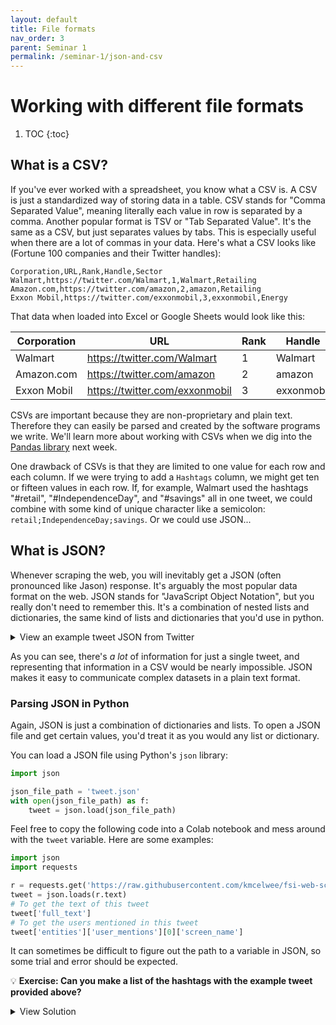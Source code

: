 ```yaml
---
layout: default
title: File formats
nav_order: 3
parent: Seminar 1
permalink: /seminar-1/json-and-csv
---
```


# Working with different file formats

1. TOC
{:toc}

## What is a CSV?

If you've ever worked with a spreadsheet, you know what a CSV is. A CSV is just
a standardized way of storing data in a table. CSV stands for "Comma Separated
Value", meaning literally each value in row is separated by a comma. Another 
popular format is TSV or "Tab Separated Value". It's the same as a CSV, but 
just separates values by tabs. This is especially useful when there are a lot
of commas in your data. Here's what a CSV looks like (Fortune 100 companies 
and their Twitter handles):

```
Corporation,URL,Rank,Handle,Sector
Walmart,https://twitter.com/Walmart,1,Walmart,Retailing
Amazon.com,https://twitter.com/amazon,2,amazon,Retailing
Exxon Mobil,https://twitter.com/exxonmobil,3,exxonmobil,Energy
```

That data when loaded into Excel or Google Sheets would look like this:

| Corporation | URL                            | Rank | Handle     | Sector    | 
|-------------|--------------------------------|------|------------|-----------| 
| Walmart     | https://twitter.com/Walmart    | 1    | Walmart    | Retailing | 
| Amazon.com  | https://twitter.com/amazon     | 2    | amazon     | Retailing | 
| Exxon Mobil | https://twitter.com/exxonmobil | 3    | exxonmobil | Energy    | 

CSVs are important because they are non-proprietary and plain text. Therefore
they can easily be parsed and created by the software programs we write. We'll
learn more about working with CSVs when we dig into the
[Pandas library](https://pandas.pydata.org/) next week.

One drawback of CSVs is that they are limited to one value for each row and each column. 
If we were trying to add a `Hashtags` column, we might get ten or fifteen
values in each row. If, for example, Walmart used the hashtags "#retail", 
"#IndependenceDay", and "#savings" all in one tweet, we could combine with some kind of unique
character like a semicolon: `retail;IndependenceDay;savings`. Or we could
use JSON...

## What is JSON?

Whenever scraping the web, you will inevitably get a JSON (often pronounced
like Jason) response. It's arguably the most popular data format on the web.
JSON stands for "JavaScript Object Notation", but you really don't need to 
remember this. It's a combination of nested lists and dictionaries, the same
kind of lists and dictionaries that you'd use in python.

<details>
<summary><a class="btn btn-blue">View an example tweet JSON from Twitter</a></summary>
<script src="https://gist.github.com/kmcelwee/e09c9f03930886b5958fca287e648e36.js"></script>
</details>

As you can see, there's *a lot* of information for just a single tweet, and 
representing that information in a CSV would be nearly impossible. JSON makes it
easy to communicate complex datasets in a plain text format.

### Parsing JSON in Python

Again, JSON is just a combination of dictionaries and lists. To open a JSON
file and get certain values, you'd treat it as you would any list or dictionary.

You can load a JSON file using Python's `json` library:

```python
import json

json_file_path = 'tweet.json'
with open(json_file_path) as f:
    tweet = json.load(json_file_path)

```

Feel free to copy the following code into a Colab notebook and mess around with the `tweet`
variable. Here are some examples:

```python
import json
import requests

r = requests.get('https://raw.githubusercontent.com/kmcelwee/fsi-web-scraping-seminar/main/data/tweet.json')
tweet = json.loads(r.text)
# To get the text of this tweet
tweet['full_text']
# To get the users mentioned in this tweet
tweet['entities']['user_mentions'][0]['screen_name']
```

It can sometimes be difficult to figure out the path to a variable in JSON, so
some trial and error should be expected.

💡 **Exercise: Can you make a list of the hashtags with the example tweet provided above?** 

<details>
<summary><a class="btn btn-purple">View Solution</a></summary>
<script src="https://gist.github.com/kmcelwee/6e8e20b4321bf2fe2e5ce7a7f171e396.js"></script>
</details>
